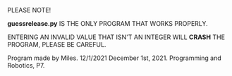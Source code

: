 PLEASE NOTE!

**guessrelease.py** IS THE ONLY PROGRAM THAT WORKS PROPERLY.

ENTERING AN INVALID VALUE THAT ISN'T AN INTEGER WILL **CRASH** THE PROGRAM, PLEASE BE CAREFUL.

Program made by Miles.
12/1/2021
December 1st, 2021.
Programming and Robotics, P7.